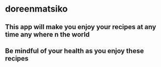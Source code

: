 # doreenmatsiko
## This app will make you enjoy your recipes at any time any where n the world
## Be mindful of your health as you enjoy these recipes
